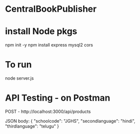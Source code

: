 # CentralBookPublisher

# install Node pkgs

npm init -y
npm install express mysql2 cors

# To run

node server.js

# API Testing - on Postman

POST - http://localhost:3000/api/products

JSON body:
{
  "schoolcode": "JGHS",
  "secondlanguage": "hindi",
  "thirdlanguage": "telugu"
}
